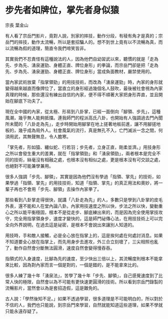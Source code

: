# 步先者如牌位，掌先者身似猿

宗長
葉金山

有人看了宗岳門影片，竟對人說，別家的摔技，動作分段，有稜有角才是真的；宗岳門的摔技，動作太流暢，所以是套招騙人的。想不到世上竟有以不流暢為真，而以流暢為假的道理，簡直令我們啼笑皆非。

其實我們不忍責怪有這種說法的人，因為他們自幼習武以來，聽慣的就是「走為先、步為先、湧泉運勁、身體正直、牌位身形」的拳論，而宗岳門卻是把「走為先、步為先、湧泉運勁、身體正直、牌位身形」當成負面教材，嚴禁使用的。

當內家武術放棄「指掌領勁」的用技技術，而改為「湧泉運勁」時，內家的身形就變得越來越直而像牌位了，當直立的身形經過幾個名人鼓吹，最後被社會視為內家真理的時候，那些還沒有練出自信的內家，便不得不順著大家把身形弄直，並且開始在腳底下功夫了。

現在全中國的內家，從太極、形易到八卦掌，已經一面倒向「腳領、步先」，這種風潮，幾乎無人能夠抵擋。連我師門的程派高氏八卦，也開始有人強調過去門內聞 所未聞的「八卦走為先」，走步時開始用腳掌在地上搓著地板前進，讓不用腳搓地板的，幾乎成為局外人。社會風氣的流行，真是無孔不入，亡門滅派一念之間，何 須用武，其無聲無息，令人膽寒。

「掌先者，形如猿、纏似蛇、行若羽；步先者，立身正直，剛柔並濟。」用技身形之所以會發生重大的差異，就在「指掌領勁」和「湧泉領勁」，兩者根本是完全不同的技術，絲毫沒有相融之處，也根本沒有相似之處，更是根本沒有可交談之處，也絕對不可能兼學兼用。

很多人強調「步先、腳領」，其實是因為他們沒有學過「指領、掌先」的技術，如果學過「指領、掌先」的用技技術，知道「指領、掌先」的真正用法和奧妙，將一輩子再也不會用「步先、腳領」去操作內家拳了。

那些看到八卦掌走得很快，就講「八卦走為先」的人，多數只是學到八卦掌的皮毛外表，還不能和人在堂內論八卦。內家用技速度之所以快，步法之所以快，變動重 心之所以能平衡穩固，根本不是從走步、腳底練出來的，而是因為完全使用掌技攻守，完全用指掌領身步，速度才變快的，這是師門祕傳心法，在用技技術上可以完 全向外界說明，在過去這是祕密，是根本不會說出來讓別人知道的。

用技時，手和敵人接觸，必是全心放在指掌上的，這是挨何處在何處討消息。如果不知道要全心放在指掌上，而先用身步去進攻，外三合立刻壞了，三尖相照也亂了，動作自然會分斷無法圓滑，速度自然會變得慢吞吞。

指領式的入身速度，比腳為先的速度，至少快出三倍以上，其流暢度則根本不能拿來比較，因為對內家而言一個是對的，一個是錯的，是不能拿來比的。

很多人練了幾十年「湧泉法」，苦學了幾十年「步先、腳領」，自己感覺速度到了比常人快的極限，自然會以為不可能有更快速更圓滑的技術。所以看到宗岳門錄製的流暢影片，當然會以為是套招造假，這是難免的。

古人說：「學然後知不足。」如果不透過學習，很多道理是不可能明白的，所以對於不信的人，我們也只能說，到宗岳門來學習，自然就能知道這些道理，如果不學就只能永遠存疑了。